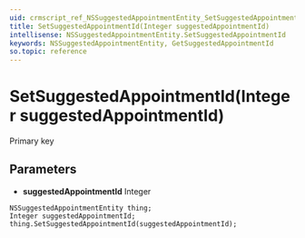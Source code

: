 ```yaml
---
uid: crmscript_ref_NSSuggestedAppointmentEntity_SetSuggestedAppointmentId
title: SetSuggestedAppointmentId(Integer suggestedAppointmentId)
intellisense: NSSuggestedAppointmentEntity.SetSuggestedAppointmentId
keywords: NSSuggestedAppointmentEntity, GetSuggestedAppointmentId
so.topic: reference
---
```


# SetSuggestedAppointmentId(Integer suggestedAppointmentId)

Primary key

## Parameters

* **suggestedAppointmentId** Integer

```crmscript
NSSuggestedAppointmentEntity thing;
Integer suggestedAppointmentId;
thing.SetSuggestedAppointmentId(suggestedAppointmentId);
```

